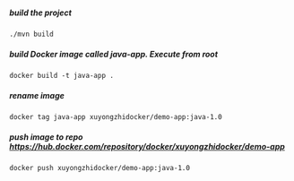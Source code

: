 ##### build the project

    ./mvn build

##### build Docker image called java-app. Execute from root

    docker build -t java-app .
    

##### rename image
    docker tag java-app xuyongzhidocker/demo-app:java-1.0
    
##### push image to repo https://hub.docker.com/repository/docker/xuyongzhidocker/demo-app

    docker push xuyongzhidocker/demo-app:java-1.0